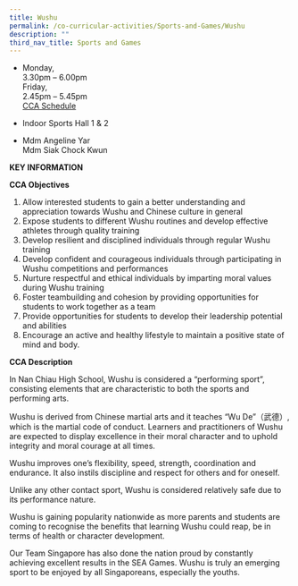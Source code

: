 ```yaml
---
title: Wushu
permalink: /co-curricular-activities/Sports-and-Games/Wushu
description: ""
third_nav_title: Sports and Games
---
```

*   Monday,  
    3.30pm – 6.00pm  
    Friday,  
    2.45pm – 5.45pm<br>
[CCA Schedule](https://drive.google.com/drive/folders/144U8xPQCm4oY06dXSjfz7PRYYTxjcfOT)


*   Indoor Sports Hall 1 & 2  
   
*   Mdm Angeline Yar  
    Mdm Siak Chock Kwun
		
**KEY INFORMATION**

**CCA Objectives**

1.  Allow interested students to gain a better understanding and appreciation towards Wushu and Chinese culture in general
2.  Expose students to different Wushu routines and develop effective athletes through quality training
3.  Develop resilient and disciplined individuals through regular Wushu training
4.  Develop confident and courageous individuals through participating in Wushu competitions and performances
5.  Nurture respectful and ethical individuals by imparting moral values during Wushu training
6.  Foster teambuilding and cohesion by providing opportunities for students to work together as a team
7.  Provide opportunities for students to develop their leadership potential and abilities
8.  Encourage an active and healthy lifestyle to maintain a positive state of mind and body.

**CCA Description**

In Nan Chiau High School, Wushu is considered a “performing sport”, consisting elements that are characteristic to both the sports and performing arts.

Wushu is derived from Chinese martial arts and it teaches “Wu De”（武德）, which is the martial code of conduct. Learners and practitioners of Wushu are expected to display excellence in their moral character and to uphold integrity and moral courage at all times.

  

Wushu improves one’s flexibility, speed, strength, coordination and endurance. It also instils discipline and respect for others and for oneself.

  

Unlike any other contact sport, Wushu is considered relatively safe due to its performance nature.

  

Wushu is gaining popularity nationwide as more parents and students are coming to recognise the benefits that learning Wushu could reap, be in terms of health or character development.

  

Our Team Singapore has also done the nation proud by constantly achieving excellent results in the SEA Games. Wushu is truly an emerging sport to be enjoyed by all Singaporeans, especially the youths.
